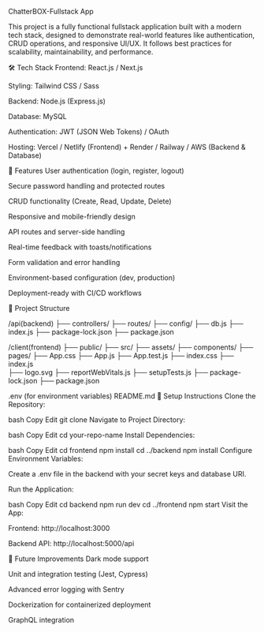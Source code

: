 ChatterBOX-Fullstack App

This project is a fully functional fullstack application built with a modern tech stack, designed to demonstrate real-world features like authentication, CRUD operations, and responsive UI/UX. It follows best practices for scalability, maintainability, and performance.

🛠️ Tech Stack
Frontend: React.js / Next.js

Styling: Tailwind CSS / Sass 

Backend: Node.js (Express.js) 

Database:  MySQL

Authentication: JWT (JSON Web Tokens) / OAuth

Hosting: Vercel / Netlify (Frontend) + Render / Railway / AWS (Backend & Database)

🚀 Features
User authentication (login, register, logout)

Secure password handling and protected routes

CRUD functionality (Create, Read, Update, Delete)

Responsive and mobile-friendly design

API routes and server-side handling

Real-time feedback with toasts/notifications

Form validation and error handling

Environment-based configuration (dev, production)

Deployment-ready with CI/CD workflows

📁 Project Structure

/api(backend)
     ├── controllers/
     ├── routes/
     ├── config/
  ├── db.js
  ├── index.js
  ├── package-lock.json
  ├── package.json

/client(frontend)
  ├── public/
  ├── src/
      ├── assets/
      ├── components/
      ├── pages/
      ├── App.css
      ├── App.js
      ├── App.test.js
      ├── index.css 
      ├── index.js          
      ├── logo.svg
      ├── reportWebVitals.js
      ├── setupTests.js
  ├── package-lock.json
  ├── package.json


.env (for environment variables)
README.md
🧩 Setup Instructions
Clone the Repository:

bash
Copy
Edit
git clone 
Navigate to Project Directory:

bash
Copy
Edit
cd your-repo-name
Install Dependencies:

bash
Copy
Edit
cd frontend
npm install
cd ../backend
npm install
Configure Environment Variables:

Create a .env file in the backend with your secret keys and database URI.

Run the Application:

bash
Copy
Edit
cd backend
npm run dev
cd ../frontend
npm start
Visit the App:

Frontend: http://localhost:3000

Backend API: http://localhost:5000/api

🧹 Future Improvements
Dark mode support

Unit and integration testing (Jest, Cypress)

Advanced error logging with Sentry

Dockerization for containerized deployment

GraphQL integration

